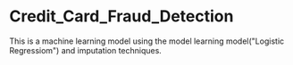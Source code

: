 # Credit_Card_Fraud_Detection
This is a machine learning model using the model learning model("Logistic Regressiom") and imputation techniques.
